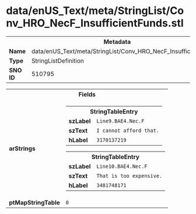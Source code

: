<h1>data/enUS_Text/meta/StringList/Conv_HRO_NecF_InsufficientFunds.stl</h1><table><tr><th colspan="100%">Metadata</th></tr><tr><td><b>Name</b></td><td>data/enUS_Text/meta/StringList/Conv_HRO_NecF_InsufficientFunds.stl</td></tr><tr><td><b>Type</b></td><td>StringListDefinition</td></tr><tr><td><b>SNO ID</b></td><td>510795</td></tr></table>

<table><tr><th colspan="100%">Fields</th></tr><tr><td><b>arStrings</b></td><td><table><tr><th colspan="100%">StringTableEntry</th></tr><tr><td><b>szLabel</b></td><td><code>Line9.BAE4.Nec.F</code></td></tr><tr><td><b>szText</b></td><td><code>I cannot afford that.</code></td></tr><tr><td><b>hLabel</b></td><td><code>3170137219</code></td></tr></table>


<table><tr><th colspan="100%">StringTableEntry</th></tr><tr><td><b>szLabel</b></td><td><code>Line10.BAE4.Nec.F</code></td></tr><tr><td><b>szText</b></td><td><code>That is too expensive.</code></td></tr><tr><td><b>hLabel</b></td><td><code>3481748171</code></td></tr></table>


</td></tr><tr><td><b>ptMapStringTable</b></td><td><code>0</code></td></tr></table>

